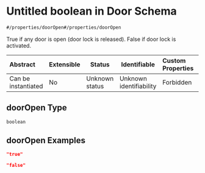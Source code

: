 # Untitled boolean in Door Schema

```txt
#/properties/doorOpen#/properties/doorOpen
```

True if any door is open (door lock is released). False if door lock is activated.


| Abstract            | Extensible | Status         | Identifiable            | Custom Properties | Additional Properties | Access Restrictions | Defined In                                                          |
| :------------------ | ---------- | -------------- | ----------------------- | :---------------- | --------------------- | ------------------- | ------------------------------------------------------------------- |
| Can be instantiated | No         | Unknown status | Unknown identifiability | Forbidden         | Allowed               | none                | [door.json\*](../../schema/sensor/door.json "open original schema") |

## doorOpen Type

`boolean`

## doorOpen Examples

```json
"true"
```

```json
"false"
```
